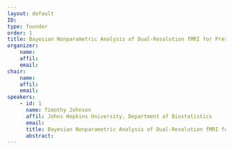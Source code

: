 ```yaml
---
layout: default
ID: 
type: founder
order: 1
title: Bayesian Nonparametric Analysis of Dual-Resolution fMRI for Presurgical Planning
organizer:
    name: 
    affil: 
    email: 
chair:
    name: 
    affil: 
    email: 
speakers:
    - id: 1
      name: Timothy Johnson
      affil: Johns Hopkins University, Department of Biostatistics
      email: 
      title: Bayesian Nonparametric Analysis of Dual-Resolution fMRI for Presurgical Planning
      abstract:     
---
```

